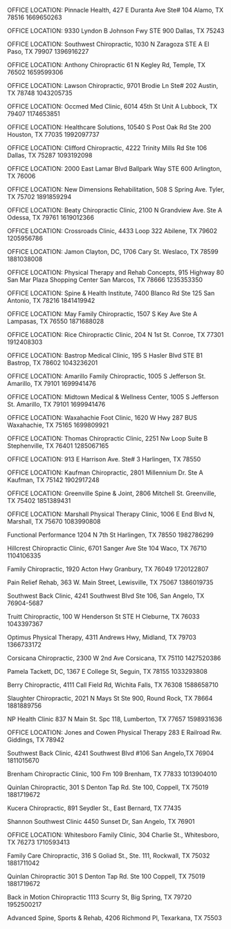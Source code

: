 OFFICE LOCATION: 		Pinnacle Health, 427 E Duranta Ave Ste# 104
Alamo, TX 78516
1669650263

OFFICE LOCATION:        9330 Lyndon B Johnson Fwy STE 900 Dallas, TX 75243
<!-- OFFICE LOCATION: 		Jamon Clayton, DC, 2922 Oak Lawn Ave, Dallas, TX 75219 -->

OFFICE LOCATION: 		Southwest Chiropractic, 1030 N Zaragoza STE A El Paso, TX 79907
1396916227

OFFICE LOCATION: 		Anthony Chiropractic 61 N Kegley Rd, Temple, TX 76502
1659599306

OFFICE LOCATION: 		Lawson Chiropractic, 9701 Brodie Ln Ste# 202
Austin, TX 78748
1043205735

OFFICE LOCATION: 		Occmed Med Clinic, 6014 45th St Unit A
Lubbock, TX 79407
1174653851

OFFICE LOCATION: 		Healthcare Solutions, 10540 S Post Oak Rd Ste 200
Houston, TX 77035
1992097737

OFFICE LOCATION: 		Clifford Chiropractic, 4222 Trinity Mills Rd Ste 106
Dallas, TX 75287
1093192098

OFFICE LOCATION: 		2000 East Lamar Blvd Ballpark Way STE 600 Arlington, TX 76006

OFFICE LOCATION: 		New Dimensions Rehabilitation, 508 S Spring Ave.
Tyler, TX 75702
1891859294

<!-- OFFICE LOCATION: 		Affordacare Spine & Rehab, 710 S Gregg St. Ste# 100
Big Spring, TX 79720
1336567015 -->

OFFICE LOCATION: 		Beaty Chiropractic Clinic, 2100 N Grandview Ave. Ste A
Odessa, TX 79761
1619012366

OFFICE LOCATION: 		Crossroads Clinic, 4433 Loop 322 Abilene, TX 79602
1205956786

OFFICE LOCATION: 		Jamon Clayton, DC, 1706 Cary St. Weslaco, TX 78599
1881038008

OFFICE LOCATION: 		Physical Therapy and Rehab Concepts, 915 Highway 80 San Mar Plaza Shopping Center San Marcos, TX 78666
1235353350

OFFICE LOCATION: 		Spine & Health Institute, 7400 Blanco Rd Ste 125 San Antonio, TX 78216
1841419942

OFFICE LOCATION: 		May Family Chiropractic, 1507 S Key Ave Ste A Lampasas, TX 76550
1871688028

OFFICE LOCATION: 		Rice Chiropractic Clinic, 204 N 1st St. Conroe, TX 77301
1912408303

OFFICE LOCATION: 		Bastrop Medical Clinic, 195 S Hasler Blvd STE B1 Bastrop, TX 78602
1043236201

OFFICE LOCATION:        Amarillo Family Chiropractic, 1005 S Jefferson St. Amarillo, TX 79101
1699941476

OFFICE LOCATION:        Midtown Medical & Wellness Center, 1005 S Jefferson St. Amarillo, TX 79101
1699941476

OFFICE LOCATION:        Waxahachie Foot Clinic, 1620 W Hwy 287 BUS Waxahachie, TX 75165
1699809921

OFFICE LOCATION:        Thomas Chiropractic Clinic, 2251 Nw Loop Suite B Stephenville, TX 76401
1285067165

OFFICE LOCATION: 		913 E Harrison Ave. Ste# 3 Harlingen, TX 78550

OFFICE LOCATION:        Kaufman Chiropractic, 2801 Millennium Dr. Ste A Kaufman, TX 75142
1902917248

OFFICE LOCATION:        Greenville Spine & Joint, 2806 Mitchell St. Greenville, TX 75402
1851389431

<!-- OFFICE LOCATION: 		Marshall Physical Therapy Clinic, 908 Bomar St Marshall, TX 75670 -->

<!-- OFFICE LOCATION: 		Marshall Physical Therapy Clinic, 805 Lindsey St Marshall, TX 75670 -->

OFFICE LOCATION: 		Marshall Physical Therapy Clinic, 1006 E End Blvd N, Marshall, TX 75670
1083990808

Functional Performance 1204 N 7th St Harlingen, TX 78550
1982786299

Hillcrest Chiropractic Clinic, 6701 Sanger Ave Ste 104 Waco, TX 76710
1104106335


Family Chiropractic, 1920 Acton Hwy Granbury, TX 76049
1720122807

Pain Relief Rehab, 363 W. Main Street, Lewisville, TX 75067
1386019735

Southwest Back Clinic, 4241 Southwest
Blvd Ste 106, San Angelo, TX 76904-5687

Truitt Chiropractic, 100 W Henderson St STE H Cleburne, TX 76033
1043397367

Optimus Physical Therapy, 4311 Andrews Hwy, Midland, TX 79703
1366733172

Corsicana Chiropractic, 2300 W 2nd Ave Corsicana, TX 75110
1427520386

Pamela Tackett, DC, 1367 E College St, Seguin, TX 78155
1033293808

Berry Chiropractic, 4111 Call Field Rd, Wichita Falls, TX 76308
1588658710

Slaughter Chiropractic, 2021 N Mays St Ste 900, Round Rock, TX 78664
1881889756

NP Health Clinic 837 N Main St. Spc 118, Lumberton, TX 77657
1598931636

OFFICE LOCATION: 		Jones and Cowen Physical Therapy 283 E Railroad Rw. Giddings, TX 78942

Southwest Back Clinic, 4241 Southwest Blvd #106 San Angelo,TX 76904
1811015670

Brenham Chiropractic Clinic, 100 Fm 109 Brenham, TX 77833
1013904010

Quinlan Chiropractic, 301 S Denton Tap Rd. Ste 100, Coppell, TX 75019
1881719672

Kucera Chiropractic, 891 Seydler St., East Bernard, TX 77435

Shannon Southwest Clinic 4450 Sunset Dr, San Angelo, TX 76901

OFFICE LOCATION:        		Whitesboro Family Clinic, 304 Charlie St., Whitesboro, TX 76273
1710593413

Family Care Chiropractic, 316 S Goliad St., Ste. 111, Rockwall, TX 75032
1881711042

Quinlan Chiropractic 301 S Denton Tap Rd. Ste 100 Coppell, TX 75019 1881719672

Back in Motion Chiropractic 1113 Scurry St, Big Spring, TX 79720 1952500217

Advanced Spine, Sports & Rehab, 4206 Richmond Pl, Texarkana, TX 75503
